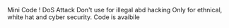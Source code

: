 Mini Code !
DoS Attack
Don't use for illegal abd hacking 
Only for ethnical, white hat and cyber security.
Code is avaibile
